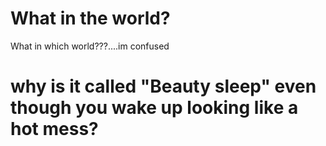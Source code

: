 # What in the world?
 What in which world???....im confused

 # why is it called "Beauty sleep" even though you wake up looking like a hot mess?
